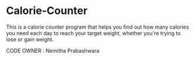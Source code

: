 # Calorie-Counter

This is a calorie counter program that helps you find out how many calories you need each day to reach your target weight, whether you're trying to lose or gain weight.

CODE OWNER : Nemitha Prabashwara

